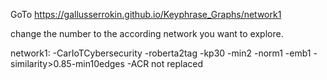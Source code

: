 GoTo https://gallusserrokin.github.io/Keyphrase_Graphs/network1

change the number to the according network you want to explore.

network1: -CarIoTCybersecurity -roberta2tag -kp30 -min2 -norm1 -emb1 -similarity>0.85-min10edges -ACR not replaced